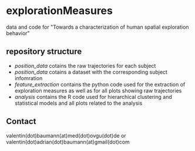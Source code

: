 # explorationMeasures
data and code for "Towards a characterization of human spatial exploration behavior"

## repository structure
- *position_data* cotains the raw trajectories for each subject
- *position_data* cotains a dataset with the corresponding subject infomration
- *feature_extraction* contains the python code used for the extraction of exploration measures as well as for all plots showing raw trajectories
- *analysis* contains the R code used for hierarchical clustering and statistical models and all plots related to the analysis


## Contact
valentin(dot)baumann(at)med(dot)ovgu(dot)de or valentin(dot)adrian(dot)baumann(at)gmail(dot)com
